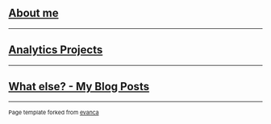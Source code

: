 <br><br>

<br><br>


## [About me](/resume.md)

---

## [Analytics Projects](/analytics.md)

---

## [What else? - My Blog Posts](/blogs.md)


---
<p style="font-size:11px">Page template forked from <a href="https://github.com/evanca/quick-portfolio">evanca</a></p>
<!-- Remove above link if you don't want to attibute -->
